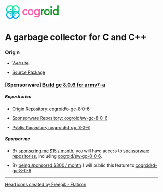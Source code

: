 [![cogroid.com](https://github.com/cogroid/resources/raw/main/images/banner/cogroid-48.png)](https://cogroid.com)

# A garbage collector for C and C++

### Origin

* [Website](https://www.hboehm.info/gc/)

* [Source Package](https://www.hboehm.info/gc/gc_source/gc-8.0.6.tar.gz)

### [Sponsorware] [Build gc 8.0.6 for armv7-a](https://github.com/cogroid/sponsorware/tree/main/00001)

##### Repositories

* [Origin Repository: cogroid/o-gc-8-0-6](https://github.com/cogroid/o-gc-8-0-6)

* [Sponsorware Repository: cogroid/sw-gc-8-0-6](https://github.com/cogroid/sw-gc-8-0-6)

* [Public Repository: cogroid/d-gc-8-0-6](https://github.com/cogroid/d-gc-8-0-6)

##### Sponsor me

* By [sponsoring me $15 / month](https://github.com/sponsors/cogroid), you will have access to [sponsorware repositories](https://github.com/cogroid/l-sponsorware), including [cogroid/sw-gc-8-0-6](https://github.com/cogroid/sw-gc-8-0-6).

* By [being sponsored $300 / month](https://github.com/sponsors/cogroid), I will public this feature to [cogroid/d-gc-8-0-6](https://github.com/cogroid/d-gc-8-0-6)

---
[Head icons created by Freepik - Flaticon](https://www.flaticon.com/free-icons/head)
